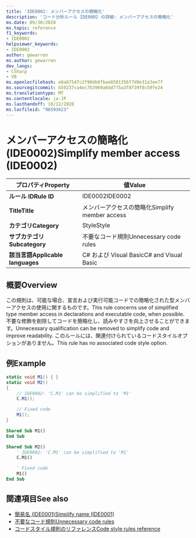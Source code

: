 ```yaml
---
title: 'IDE0002: メンバーアクセスの簡略化'
description: 'コード分析ルール IDE0002 の詳細: メンバーアクセスの簡略化'
ms.date: 09/30/2020
ms.topic: reference
f1_keywords:
- IDE0002
helpviewer_keywords:
- IDE0002
author: gewarren
ms.author: gewarren
dev_langs:
- CSharp
- VB
ms.openlocfilehash: e8a67547c2f90db9fbae8501356f7d9e31a3ee7f
ms.sourcegitcommit: b59237ca4ec763969a0dd775a3f8f39f8c59fe24
ms.translationtype: MT
ms.contentlocale: ja-JP
ms.lasthandoff: 10/12/2020
ms.locfileid: "96593623"
---
```

# <a name="simplify-member-access-ide0002"></a><span data-ttu-id="370ae-103">メンバーアクセスの簡略化 (IDE0002)</span><span class="sxs-lookup"><span data-stu-id="370ae-103">Simplify member access (IDE0002)</span></span>

|<span data-ttu-id="370ae-104">プロパティ</span><span class="sxs-lookup"><span data-stu-id="370ae-104">Property</span></span>|<span data-ttu-id="370ae-105">値</span><span class="sxs-lookup"><span data-stu-id="370ae-105">Value</span></span>|
|-|-|
| <span data-ttu-id="370ae-106">**ルール ID**</span><span class="sxs-lookup"><span data-stu-id="370ae-106">**Rule ID**</span></span> | <span data-ttu-id="370ae-107">IDE0002</span><span class="sxs-lookup"><span data-stu-id="370ae-107">IDE0002</span></span> |
| <span data-ttu-id="370ae-108">**Title**</span><span class="sxs-lookup"><span data-stu-id="370ae-108">**Title**</span></span> | <span data-ttu-id="370ae-109">メンバーアクセスの簡略化</span><span class="sxs-lookup"><span data-stu-id="370ae-109">Simplify member access</span></span> |
| <span data-ttu-id="370ae-110">**カテゴリ**</span><span class="sxs-lookup"><span data-stu-id="370ae-110">**Category**</span></span> | <span data-ttu-id="370ae-111">Style</span><span class="sxs-lookup"><span data-stu-id="370ae-111">Style</span></span> |
| <span data-ttu-id="370ae-112">**サブカテゴリ**</span><span class="sxs-lookup"><span data-stu-id="370ae-112">**Subcategory**</span></span> | <span data-ttu-id="370ae-113">不要なコード規則</span><span class="sxs-lookup"><span data-stu-id="370ae-113">Unnecessary code rules</span></span> |
| <span data-ttu-id="370ae-114">**該当言語**</span><span class="sxs-lookup"><span data-stu-id="370ae-114">**Applicable languages**</span></span> | <span data-ttu-id="370ae-115">C# および Visual Basic</span><span class="sxs-lookup"><span data-stu-id="370ae-115">C# and Visual Basic</span></span> |

## <a name="overview"></a><span data-ttu-id="370ae-116">概要</span><span class="sxs-lookup"><span data-stu-id="370ae-116">Overview</span></span>

<span data-ttu-id="370ae-117">この規則は、可能な場合、宣言および実行可能コードでの簡略化された型メンバーアクセスの使用に関するものです。</span><span class="sxs-lookup"><span data-stu-id="370ae-117">This rule concerns use of simplified type member access in declarations and executable code, when possible.</span></span> <span data-ttu-id="370ae-118">不要な修飾を削除してコードを簡略化し、読みやすさを向上させることができます。</span><span class="sxs-lookup"><span data-stu-id="370ae-118">Unnecessary qualification can be removed to simplify code and improve readability.</span></span> <span data-ttu-id="370ae-119">このルールには、関連付けられているコードスタイルオプションがありません。</span><span class="sxs-lookup"><span data-stu-id="370ae-119">This rule has no associated code style option.</span></span>

## <a name="example"></a><span data-ttu-id="370ae-120">例</span><span class="sxs-lookup"><span data-stu-id="370ae-120">Example</span></span>

```csharp
static void M1() { }
static void M2()
{
    // IDE0002: 'C.M1' can be simplified to 'M1'
    C.M1();

    // Fixed code
    M1();
}
```

```vb
Shared Sub M1()
End Sub

Shared Sub M2()
    ' IDE0002: 'C.M1' can be simplified to 'M1'
    C.M1()

    ' Fixed code
    M1()
End Sub
```

## <a name="see-also"></a><span data-ttu-id="370ae-121">関連項目</span><span class="sxs-lookup"><span data-stu-id="370ae-121">See also</span></span>

- [<span data-ttu-id="370ae-122">簡易名 (IDE0001)</span><span class="sxs-lookup"><span data-stu-id="370ae-122">Simplify name (IDE0001)</span></span>](ide0001.md)
- [<span data-ttu-id="370ae-123">不要なコード規則</span><span class="sxs-lookup"><span data-stu-id="370ae-123">Unnecessary code rules</span></span>](unnecessary-code-rules.md)
- [<span data-ttu-id="370ae-124">コードスタイル規則のリファレンス</span><span class="sxs-lookup"><span data-stu-id="370ae-124">Code style rules reference</span></span>](index.md)

